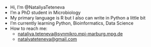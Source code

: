 - Hi, I’m @NataliyaTeteneva
- I’m a PhD student in Microbiology
- My primary language is R but I also can write in Python a little bit
- I’m currently learning Python, Bioinformatics, Data Science
- How to reach me:
  - nataliya.teteneva@synmikro.mpi-marburg.mpg.de
  - natalyateteneva@gmail.com

<!---
NataliyaTeteneva/NataliyaTeteneva is a ✨ special ✨ repository because its `README.md` (this file) appears on your GitHub profile.
You can click the Preview link to take a look at your changes.
--->
